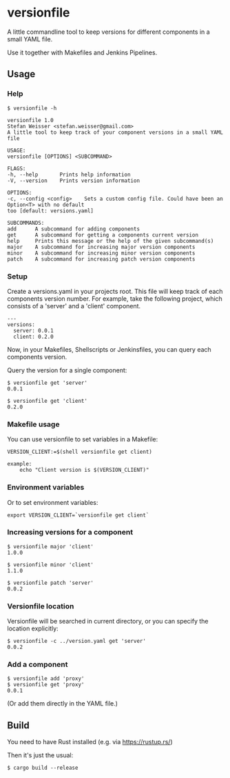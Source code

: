 # versionfile
A little commandline tool to keep versions for different components in a small YAML file.

Use it together with Makefiles and Jenkins Pipelines.

## Usage

### Help
````
$ versionfile -h
````

````
versionfile 1.0
Stefan Weisser <stefan.weisser@gmail.com>
A little tool to keep track of your component versions in a small YAML file

USAGE:
versionfile [OPTIONS] <SUBCOMMAND>

FLAGS:
-h, --help       Prints help information
-V, --version    Prints version information

OPTIONS:
-c, --config <config>    Sets a custom config file. Could have been an Option<T> with no default
too [default: versions.yaml]

SUBCOMMANDS:
add      A subcommand for adding components
get      A subcommand for getting a components current version
help     Prints this message or the help of the given subcommand(s)
major    A subcommand for increasing major version components
minor    A subcommand for increasing minor version components
patch    A subcommand for increasing patch version components
````

### Setup

Create a versions.yaml in your projects root. This file will keep track of each components version number.
For example, take the following project, which consists of a 'server' and a 'client' component.
````
---
versions:
  server: 0.0.1
  client: 0.2.0
````

Now, in your Makefiles, Shellscripts or Jenkinsfiles, you can query each components version.

Query the version for a single component:

    $ versionfile get 'server'
    0.0.1

    $ versionfile get 'client'
    0.2.0

### Makefile usage

You can use versionfile to set variables in a Makefile:

````
VERSION_CLIENT:=$(shell versionfile get client)

example:
    echo "Client version is $(VERSION_CLIENT)"
````

### Environment variables

Or to set environment variables:

````
export VERSION_CLIENT=`versionfile get client`
````

### Increasing versions for a component

    $ versionfile major 'client'
    1.0.0

    $ versionfile minor 'client'
    1.1.0

    $ versionfile patch 'server'
    0.0.2

### Versionfile location

Versionfile will be searched in current directory, or you can specify the location explicitly: 

    $ versionfile -c ../version.yaml get 'server'
    0.0.2

### Add a component

    $ versionfile add 'proxy'
    $ versionfile get 'proxy'
    0.0.1

(Or add them directly in the YAML file.)

## Build

You need to have Rust installed (e.g. via https://rustup.rs/)

Then it's just the usual:

    $ cargo build --release

